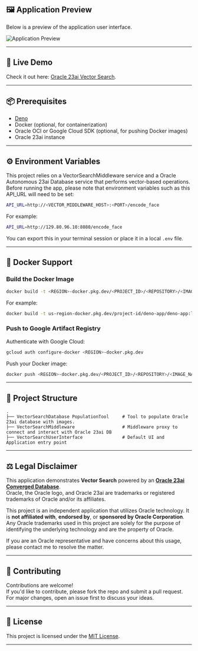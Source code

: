 
## 🖼️ Application Preview

Below is a preview of the application user interface.

![Application Preview](https://storage.googleapis.com/www.ericwarriner.com/VectorSearch1.JPG)


---

## 🚀 Live Demo

Check it out here:  [Oracle 23ai Vector Search](https://23ai.org).

---

## 📦 Prerequisites

- [Deno](https://deno.land/manual/getting_started/installation)
- Docker (optional, for containerization)
- Oracle OCI or Google Cloud SDK (optional, for pushing Docker images)
- Oracle 23ai instance

---

## ⚙️ Environment Variables

This project relies on a VectorSearchMiddleware service and a Oracle Autonomous 23ai Database service that performs vector-based operations. Before running the app, please note that environment variables such as this API_URL will need to be set:

```bash
API_URL=http://<VECTOR_MIDDLEWARE_HOST>:<PORT>/encode_face
```

For example:

```bash
API_URL=http://129.80.96.10:8080/encode_face
```

You can export this in your terminal session or place it in a local `.env` file.

---

## 🐳 Docker Support

### Build the Docker Image

```bash
docker build -t <REGION>-docker.pkg.dev/<PROJECT_ID>/<REPOSITORY>/<IMAGE_NAME>:latest .
```

For example:

```bash
docker build -t us-region-docker.pkg.dev/project-id/deno-app/deno-app:latest .
```

### Push to Google Artifact Registry

Authenticate with Google Cloud:

```bash
gcloud auth configure-docker <REGION>-docker.pkg.dev
```

Push your Docker image:

```bash
docker push <REGION>-docker.pkg.dev/<PROJECT_ID>/<REPOSITORY>/<IMAGE_NAME>:latest
```

---



## 📂 Project Structure

```
.
├── VectorSearchDatabase PopulationTool     # Tool to populate Oracle 23ai database with images.
├── VectorSearchMiddleware                  # Middleware proxy to connect and interact with Oracle 23ai DB
├── VectorSearchUserInterface               # Default UI and Application entry point

```

---


## ⚖️ Legal Disclaimer

This application demonstrates **Vector Search** powered by an [**Oracle 23ai Converged Database**](https://www.oracle.com/database/23ai/).  
Oracle, the Oracle logo, and Oracle 23ai are trademarks or registered trademarks of Oracle and/or its affiliates.  

This project is an independent application that utilizes Oracle technology. It is **not affiliated with**, **endorsed by**, or **sponsored by Oracle Corporation**.  
Any Oracle trademarks used in this project are solely for the purpose of identifying the underlying technology and are the property of Oracle.

If you are an Oracle representative and have concerns about this usage, please contact me to resolve the matter.

---

## 🙌 Contributing

Contributions are welcome!  
If you'd like to contribute, please fork the repo and submit a pull request. For major changes, open an issue first to discuss your ideas.

---

## 📄 License

This project is licensed under the [MIT License](LICENSE).

---

